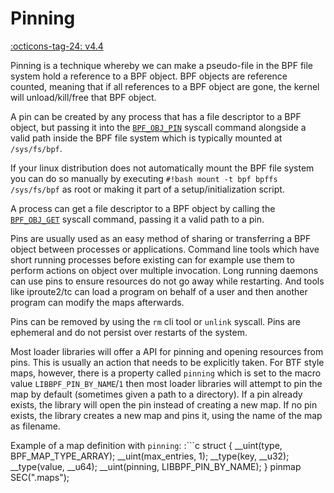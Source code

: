 # Pinning

[:octicons-tag-24: v4.4](https://github.com/torvalds/linux/commit/b2197755b2633e164a439682fb05a9b5ea48f706)

Pinning is a technique whereby we can make a pseudo-file in the BPF file system hold a reference to a BPF object. BPF objects are reference counted, meaning that if all references to a BPF object are gone, the kernel will unload/kill/free that BPF object.

A pin can be created by any process that has a file descriptor to a BPF object, but passing it into the [`BPF_OBJ_PIN`](../syscall/BPF_OBJ_PIN.md) syscall command alongside a valid path inside the BPF file system which is typically mounted at `/sys/fs/bpf`.

If your linux distribution does not automatically mount the BPF file system you can do so manually by executing `#!bash mount -t bpf bpffs /sys/fs/bpf` as root or making it part of a setup/initialization script.

A process can get a file descriptor to a BPF object by calling the [`BPF_OBJ_GET`](../syscall/BPF_OBJ_GET.md) syscall command, passing it a valid path to a pin.

Pins are usually used as an easy method of sharing or transferring a BPF object between processes or applications. Command line tools which have short running processes before existing can for example use them to perform actions on object over multiple invocation. Long running daemons can use pins to ensure resources do not go away while restarting. And tools like iproute2/tc can load a program on behalf of a user and then another program can modify the maps afterwards.

Pins can be removed by using the `rm` cli tool or `unlink` syscall. Pins are ephemeral and do not persist over restarts of the system.

Most loader libraries will offer a API for pinning and opening resources from pins. This is usually an action that needs to be explicitly taken. For BTF style maps, however, there is a property called `pinning` which is set to the macro value `LIBBPF_PIN_BY_NAME`/`1` then most loader libraries will attempt to pin the map by default (sometimes given a path to a directory). If a pin already exists, the library will open the pin instead of creating a new map. If no pin exists, the library creates a new map and pins it, using the name of the map as filename.

Example of a map definition with `pinning`:
:```c
struct {
	__uint(type, BPF_MAP_TYPE_ARRAY);
	__uint(max_entries, 1);
	__type(key, __u32);
	__type(value, __u64);
	__uint(pinning, LIBBPF_PIN_BY_NAME);
} pinmap SEC(".maps");
```
